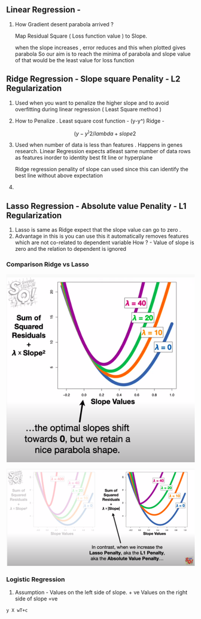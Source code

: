 ## Linear Regression -

1. How Gradient desent parabola arrived ?

    Map Residual Square ( Loss function value ) to Slope.

    when the slope increases , error reduces and this when plotted gives parabola
    So our aim is to reach the minima of parabola and slope value of that would be the least value for loss function


## Ridge Regression - Slope square Penality - L2 Regularization

1. Used when you want to penalize the higher slope and to avoid overfitting during linear regression ( Least Square method )
2. How to Penalize .
    Least square cost function - (y-y^)
    Ridge -
    ``` math
     (y-y^)2 / lambda + slope2

3. Used when number of data is less than features . Happens in genes research.
   Linear Regression expects atleast same number of data rows as features inorder to identity best fit line or hyperplane

    Ridge regression penality of slope can used since this can identify the best line without above expectation

4.


## Lasso Regression - Absolute value Penality - L1 Regularization

1. Lasso is same as Ridge expect that the slope value can go to zero .
2. Advantage in this is you can use this it automatically removes features which are not co-related to dependent variable
   How ? - Value of slope is zero and the relation to dependent is ignored





### Comparison Ridge vs Lasso

![image info](./images/Ridge_regression.png)

![image info](./images/Ridge_vs_Lasso.png)


### Logistic Regression

1.  Assumption - Values on the left side of slope. + ve 
                 Values on the right side of slope =ve 
                 
```Math
y X wT+c
```


